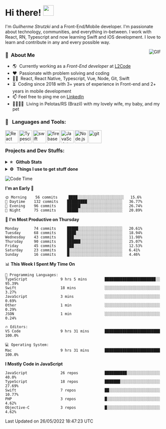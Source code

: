 # Hi there! <img src="https://github.com/TheDudeThatCode/TheDudeThatCode/blob/master/Assets/Hi.gif" width="34px">

I'm _Guilherme Strutzki_ and a Front-End/Mobile developer. I'm passionate about technology, communities, and everything in-between. I work with React, RN, Typescript and now learning Swift and iOS development. I love to learn and contribute in any and every possible way. 

<img align="right" alt="GIF" src="https://spotify-github-profile.vercel.app/api/view?uid=22gkdonhf4okms5x5dsdjx7sy&cover_image=true&theme=default&bar_color=09ff00&bar_color_cover=false"/>

### :space_invader: &nbsp;About Me
- :earth_americas:&nbsp; Currently working as a _Front-End developer_ at [L2Code](https://www.l2code.com.br/)
- :heart: &nbsp;Passionate with problem solving and coding
- :technologist: &nbsp;React, React Native, Typescript, Vue, Node, Git, Swift
- :hourglass_flowing_sand: &nbsp;Coding since 2018 with 3+ years of experience in Front-end and 2+ years in mobile development
- 📫  Feel free to ping me on [LinkedIn](https://www.linkedin.com/in/guilherme-strutzki/)
- :family_man_woman_girl_girl: &nbsp;Living in Pelotas/RS (Brazil) with my lovely wife, my baby, and my pet

### 🔨 &nbsp; Languages and Tools:
<a href="https://reactjs.org/" target="_blank"> <img align="left" alt="React" height ="42px" src="https://raw.githubusercontent.com/rahul-jha98/github_readme_icons/main/language_and_tools/square/react/react.svg"></a>
<a href="https://www.typescriptlang.org/" target="_blank"><img align="left" alt="Typescirpt" height ="42px" src="https://raw.githubusercontent.com/rahul-jha98/github_readme_icons/main/language_and_tools/square/typescript/typescript.svg"></a>
<a href="https://developer.apple.com/swift/" target="_blank"> <img align="left" src="https://raw.githubusercontent.com/rahul-jha98/github_readme_icons/main/language_and_tools/square/swift/swift.svg" alt="swift" height="42px"/> </a> 
<a href="https://firebase.google.com/" target="_blank"> <img align="left" src="https://raw.githubusercontent.com/rahul-jha98/github_readme_icons/main/language_and_tools/square/firebase/firebase.svg" alt="firebase" height ="42px"/> </a>
<a href="https://developer.mozilla.org/en-US/docs/Web/JavaScript" target="_blank"> <img align="left" alt="JavaScript" height ="42px"  src="https://raw.githubusercontent.com/rahul-jha98/github_readme_icons/main/language_and_tools/square/javascript/javascript.svg"> </a>
<a href="https://nodejs.org" target="_blank"><img align="left" alt="Node.js" height ="42px" src="https://raw.githubusercontent.com/rahul-jha98/github_readme_icons/main/language_and_tools/square/node/node.svg"></a>
<a href="https://git-scm.com/" target="_blank"> <img src="https://raw.githubusercontent.com/rahul-jha98/github_readme_icons/main/language_and_tools/square/git-scm/git-scm.svg" align="left" alt="git" height='42px'/> </a> </br></br>


### Projects and Dev Stuffs:

<details>	
  <summary><b>⭐ &nbsp; Github Stats</b></summary>
  <br />
  <img src="https://github-readme-stats.vercel.app/api?username=guistrutzki&show_icons=true&theme=tokyonight"/>
</details>
 
<details>	
  <br />
  <summary><b>⚙️ &nbsp; Things I use to get stuff done</b></summary>
  	<ul>
  	    <li><b>OS:</b> macOS Big Sur 11.2</li>
	    <li><b>Laptop: </b> MacBook Pro (i7, Mid 2014)</li>
  	    <li><b>Browser: </b> Chrome</li>
	    <li><b>Terminal: </b> ZSH: Oh My Zsh</li>
	    <li><b>Code Editor:</b> VScode, XCode and Android Studio</li>
	    <li><b>To Stay Updated:</b> Twitter, Youtube and Instagram.</li>
	</ul>	
</details>

<!--START_SECTION:waka-->
![Code Time](http://img.shields.io/badge/Code%20Time-0%20secs-blue)

**I'm an Early 🐤** 

```text
🌞 Morning    56 commits     ████░░░░░░░░░░░░░░░░░░░░░   15.6% 
🌆 Daytime    132 commits    █████████░░░░░░░░░░░░░░░░   36.77% 
🌃 Evening    96 commits     ██████░░░░░░░░░░░░░░░░░░░   26.74% 
🌙 Night      75 commits     █████░░░░░░░░░░░░░░░░░░░░   20.89%

```
📅 **I'm Most Productive on Thursday** 

```text
Monday       74 commits     █████░░░░░░░░░░░░░░░░░░░░   20.61% 
Tuesday      68 commits     ████░░░░░░░░░░░░░░░░░░░░░   18.94% 
Wednesday    43 commits     ███░░░░░░░░░░░░░░░░░░░░░░   11.98% 
Thursday     90 commits     ██████░░░░░░░░░░░░░░░░░░░   25.07% 
Friday       45 commits     ███░░░░░░░░░░░░░░░░░░░░░░   12.53% 
Saturday     23 commits     █░░░░░░░░░░░░░░░░░░░░░░░░   6.41% 
Sunday       16 commits     █░░░░░░░░░░░░░░░░░░░░░░░░   4.46%

```


📊 **This Week I Spent My Time On** 

```text
💬 Programming Languages: 
TypeScript               9 hrs 5 mins        ███████████████████████░░   95.39% 
Swift                    18 mins             ░░░░░░░░░░░░░░░░░░░░░░░░░   3.27% 
JavaScript               3 mins              ░░░░░░░░░░░░░░░░░░░░░░░░░   0.69% 
Other                    1 min               ░░░░░░░░░░░░░░░░░░░░░░░░░   0.29% 
JSON                     1 min               ░░░░░░░░░░░░░░░░░░░░░░░░░   0.24%

🔥 Editors: 
VS Code                  9 hrs 31 mins       █████████████████████████   100.0%

💻 Operating System: 
Mac                      9 hrs 31 mins       █████████████████████████   100.0%

```

**I Mostly Code in JavaScript** 

```text
JavaScript               26 repos            ██████████░░░░░░░░░░░░░░░   40.0% 
TypeScript               18 repos            ███████░░░░░░░░░░░░░░░░░░   27.69% 
Swift                    7 repos             ██░░░░░░░░░░░░░░░░░░░░░░░   10.77% 
PHP                      3 repos             █░░░░░░░░░░░░░░░░░░░░░░░░   4.62% 
Objective-C              3 repos             █░░░░░░░░░░░░░░░░░░░░░░░░   4.62%

```



 Last Updated on 26/05/2022 18:47:23 UTC
<!--END_SECTION:waka-->
